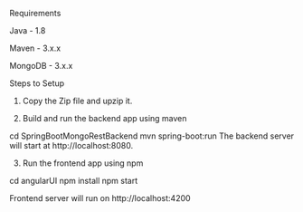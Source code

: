 Requirements

Java - 1.8

Maven - 3.x.x

MongoDB - 3.x.x

Steps to Setup

1. Copy the Zip file and upzip it.


2. Build and run the backend app using maven

cd SpringBootMongoRestBackend
mvn spring-boot:run
The backend server will start at http://localhost:8080.

3. Run the frontend app using npm

cd angularUI
npm install
npm start

Frontend server will run on http://localhost:4200

